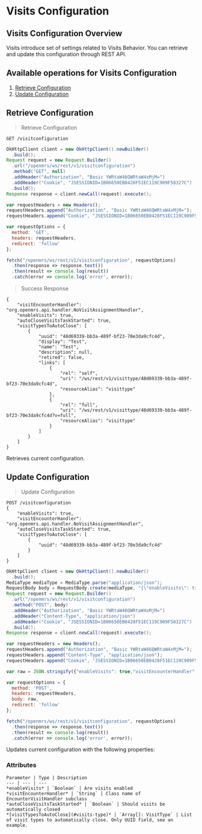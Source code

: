 # Visits Configuration

## Visits Configuration Overview

Visits introduce set of settings related to Visits Behavior. You can retrieve and update this configuration through REST API.

## Available operations for Visits Configuration

1. [Retrieve Configuration](#retrieve-configuration)
2. [Update Configuration](#update-configuration)

## Retrieve Configuration

> Retrieve Configuration

```shell
GET /visitconfiguration
```

```java
OkHttpClient client = new OkHttpClient().newBuilder()
  .build();
Request request = new Request.Builder()
  .url("/openmrs/ws/rest/v1/visitconfiguration")
  .method("GET", null)
  .addHeader("Authorization", "Basic YWRtaW46QWRtaW4xMjM=")
  .addHeader("Cookie", "JSESSIONID=1B06650EB0428F51EC119C909F58327C")
  .build();
Response response = client.newCall(request).execute();
```


```javascript
var requestHeaders = new Headers();
requestHeaders.append("Authorization", "Basic YWRtaW46QWRtaW4xMjM=");
requestHeaders.append("Cookie", "JSESSIONID=1B06650EB0428F51EC119C909F58327C");

var requestOptions = {
  method: 'GET',
  headers: requestHeaders,
  redirect: 'follow'
};

fetch("/openmrs/ws/rest/v1/visitconfiguration", requestOptions)
  .then(response => response.text())
  .then(result => console.log(result))
  .catch(error => console.log('error', error));
```

> Success Response

```response
{
    "visitEncounterHandler": "org.openmrs.api.handler.NoVisitAssignmentHandler",
    "enableVisits": true,
    "autoCloseVisitsTaskStarted": true,
    "visitTypesToAutoClose": [
        {
            "uuid": "48d69339-bb3a-489f-bf23-70e3da9cfc4d",
            "display": "Test",
            "name": "Test",
            "description": null,
            "retired": false,
            "links": [
                {
                    "rel": "self",
                    "uri": "/ws/rest/v1/visittype/48d69339-bb3a-489f-bf23-70e3da9cfc4d",
                    "resourceAlias": "visittype"
                },
                {
                    "rel": "full",
                    "uri": "/ws/rest/v1/visittype/48d69339-bb3a-489f-bf23-70e3da9cfc4d?v=full",
                    "resourceAlias": "visittype"
                }
            ]
        }
    ]
}
```

Retrieves current configuration.

## Update Configuration

> Update Configuration

```shell
POST /visitconfiguration
{
    "enableVisits": true,
    "visitEncounterHandler": "org.openmrs.api.handler.NoVisitAssignmentHandler",
    "autoCloseVisitsTaskStarted": true,
    "visitTypesToAutoClose": [
        {
            "uuid": "48d69339-bb3a-489f-bf23-70e3da9cfc4d"
        }
    ]
}
```

```java
OkHttpClient client = new OkHttpClient().newBuilder()
  .build();
MediaType mediaType = MediaType.parse("application/json");
RequestBody body = RequestBody.create(mediaType, "{\"enableVisits\": true,\"visitEncounterHandler\":\"org.openmrs.api.handler.NoVisitAssignmentHandler\",\"autoCloseVisitsTaskStarted\": true,\"visitTypesToAutoClose\": [{\"uuid\": \"48d69339-bb3a-489f-bf23-70e3da9cfc4d\"}]}");
Request request = new Request.Builder()
  .url("/openmrs/ws/rest/v1/visitconfiguration")
  .method("POST", body)
  .addHeader("Authorization", "Basic YWRtaW46QWRtaW4xMjM=")
  .addHeader("Content-Type", "application/json")
  .addHeader("Cookie", "JSESSIONID=1B06650EB0428F51EC119C909F58327C")
  .build();
Response response = client.newCall(request).execute();
```

```javascript
var requestHeaders = new Headers();
requestHeaders.append("Authorization", "Basic YWRtaW46QWRtaW4xMjM=");
requestHeaders.append("Content-Type", "application/json");
requestHeaders.append("Cookie", "JSESSIONID=1B06650EB0428F51EC119C909F58327C");

var raw = JSON.stringify({"enableVisits": true,"visitEncounterHandler":"org.openmrs.api.handler.NoVisitAssignmentHandler","autoCloseVisitsTaskStarted": true,"visitTypesToAutoClose": [{"uuid": "48d69339-bb3a-489f-bf23-70e3da9cfc4d"}]});

var requestOptions = {
  method: 'POST',
  headers: requestHeaders,
  body: raw,
  redirect: 'follow'
};

fetch("/openmrs/ws/rest/v1/visitconfiguration", requestOptions)
  .then(response => response.text())
  .then(result => console.log(result))
  .catch(error => console.log('error', error));
```

Updates current configuration with the following properties:

### Attributes
    Parameter | Type | Description
    --- | --- | ---
    *enableVisits* | `Boolean` | Are visits enabled
    *visitEncounterHandler* | `String` | Class name of EncounterVisitHandler subclass
    *autoCloseVisitsTaskStarted* | `Boolean` | Should visits be automatically closed
    *[visitTypesToAutoClose](#visits-type)* | `Array[]: VisitType` | List of visit types to automatically close. Only UUID field, see an example.
